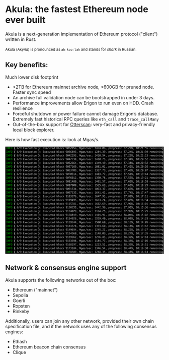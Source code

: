 # Akula: the fastest Ethereum node ever built

Akula is a next-generation implementation of Ethereum protocol ("client") written in Rust.

<small>Akula (_Акула_) is pronounced as `ah-koo-lah` and stands for _shark_ in Russian.</small>


## Key benefits:

Much lower disk footprint
- <2TB for Ethereum mainnet archive node, <600GB for pruned node.
Faster sync speed
- An archive full validation node can be bootstrapped in under 3 days.
- Performance improvements allow Erigon to run even on HDD.
Crash resilience
- Forceful shutdown or power failure cannot damage Erigon’s database.
Extremely fast historical RPC queries like `eth_call` and `trace_callMany`
- Out-of-the-box support for [Otterscan](https://otterscan.io): very-fast and privacy-friendly local block explorer.

Here is how fast execution is: look at Mgas/s.

![](./images/readme-screenshot.png)

## Network & consensus engine support
Akula supports the following networks out of the box:
- Ethereum ("mainnet")
- Sepolia
- Goerli
- Ropsten
- Rinkeby

Additionally, users can join any other network, provided their own chain specification file, and if the network uses any of the following consensus engines:
- Ethash
- Ethereum beacon chain consensus
- Clique
